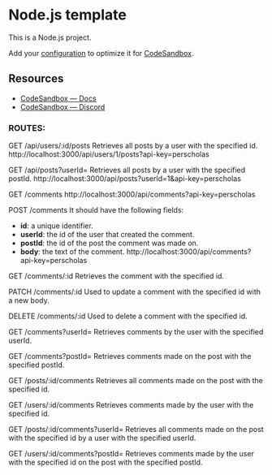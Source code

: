 # Node.js template

This is a Node.js project.

Add your [configuration](https://codesandbox.io/docs/projects/learn/setting-up/tasks) to optimize it for [CodeSandbox](https://codesandbox.io/p/dashboard).

## Resources
- [CodeSandbox — Docs](https://codesandbox.io/docs/projects)
- [CodeSandbox — Discord](https://discord.gg/Ggarp3pX5H)

### ROUTES:
GET /api/users/:id/posts
Retrieves all posts by a user with the specified id.
http://localhost:3000/api/users/1/posts?api-key=perscholas 

GET /api/posts?userId=<VALUE>
Retrieves all posts by a user with the specified postId.
http://localhost:3000/api/posts?userId=1&api-key=perscholas

GET /comments
http://localhost:3000/api/comments?api-key=perscholas

POST /comments
It should have the following fields: 
* __id__: a unique identifier. 
* __userId__: the id of the user that created the comment.
* __postId__: the id of the post the comment was made on.
* __body__: the text of the comment.
http://localhost:3000/api/comments?api-key=perscholas

GET /comments/:id
Retrieves the comment with the specified id.

PATCH /comments/:id
Used to update a comment with the specified id with a new body.

DELETE /comments/:id
Used to delete a comment with the specified id.

GET /comments?userId=<VALUE>
Retrieves comments by the user with the specified userId.

GET /comments?postId=<VALUE>
Retrieves comments made on the post with the specified postId.

GET /posts/:id/comments
Retrieves all comments made on the post with the specified id.

GET /users/:id/comments
Retrieves comments made by the user with the specified id.

GET /posts/:id/comments?userId=<VALUE>
Retrieves all comments made on the post with the specified id by a user with the specified userId.

GET /users/:id/comments?postId=<VALUE>
Retrieves comments made by the user with the specified id on the post with the specified postId.